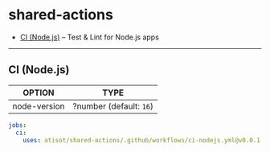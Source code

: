 # shared-actions

- [CI (Node.js)](#ci-nodejs) – Test & Lint for Node.js apps

---

## CI (Node.js)

| OPTION       | TYPE                    |
|--------------|-------------------------|
| node-version | ?number (default: `16`) |

```yaml
jobs:
  ci:
    uses: atisot/shared-actions/.github/workflows/ci-nodejs.yml@v0.0.1
```
